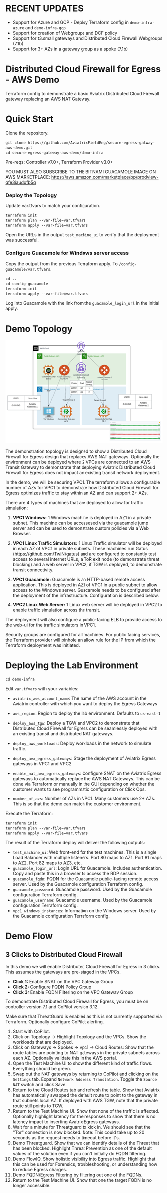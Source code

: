 # RECENT UPDATES
* Support for Azure and GCP - Deploy Terraform config in `demo-infra-azure` and `demo-infra-gcp`
* Support for creation of Webgroups and DCF policy
* Support for t3.small gateways and Distributed Cloud Firewall Webgroups (7.1b)
* Support for 3+ AZs in a gateway group as a spoke (7.1b)


# Distributed Cloud Firewall for Egress - AWS Demo
Terraform config to demonstrate a basic Aviatrix Distributed Cloud Firewall gateway replacing an AWS NAT Gateway.

# Quick Start

Clone the repository.

```
git clone https://github.com/AviatrixFieldEng/secure-egress-gatway-aws-demo.git
cd secure-egress-gateway-aws-demo/demo-infra
```

Pre-reqs: Controller v7.0+, Terraform Provider v3.0+

YOU MUST ALSO SUBSCRIBE TO THE BITNAMI GUACAMOLE IMAGE ON AWS MARKETPLACE: https://aws.amazon.com/marketplace/pp/prodview-qfe3iaudofb5q

### Deploy the Topology

Update var.tfvars to match your configuration.

```
terraform init
terraform plan --var-file=var.tfvars
terraform apply --var-file=var.tfvars
```

Open the URLs in the output `test_machine_ui` to verify that the deployment was successful.


### Configure Guacamole for Windows server access

Copy the output from the previous Terraform apply.  To `/config-guacamole/var.tfvars`.

```
cd ..
cd config-guacamole
terraform init
terraform apply --var-file=var.tfvars
```

Log into Guacamole with the link from the `guacamole_login_url` in the initial apply.


# Demo Topology

![Alt text](./topology-aws.png?raw=true "Distributed Cloud Firewall for Egress Lab Topology")

The demonstration topology is designed to show a Distributed Cloud Firewall for Egress design that replaces AWS NAT gateways.  Optionally the environment can be deployed where 2 VPCs are connected to an AWS Transit Gateway to demonstrate that deploying Aviatrix Distributed Cloud Firewall for Egress does not impact an existing transit network deployment.

In the demo, we will be securing VPC1.  The terraform allows a configurable number of AZs for VPC1 to demonstrate how Distributed Cloud Firewall for Egress optimizes traffic to stay within an AZ and can support 2+ AZs.

There are 4 types of machines that are deployed to allow for traffic simulation:

1. **VPC1 Windows:** 1 Windows machine is deployed in AZ1 in a private subnet.  This machine can be accessesed via the guacamole jump server and can be used to demonstrate custom policies via a Web Browser.

2. **VPC1 Linux Traffic Simulators:** 1 Linux Traffic simulator will be deployed in each AZ of VPC1 in private subnets.  These machines run Gatus (https://github.com/TwiN/gatus) and are configured to constantly test access to several internet URLs, a ToR exit node (to demonstrate threat blocking) and a web server in VPC2, if TGW is deployed, to demonstrate transit connectivity.

3. **VPC1 Guacamole:** Guacamole is an HTTP-based remote access application.  This is deployed in AZ1 of VPC1 in a public subnet to allow access to the Windows server.  Guacamole needs to be configured after the deployment of the infrastructure.  Configuration is described below.

4. **VPC2 Linux Web Server:** 1 Linux web server will be deployed in VPC2 to enable traffic simulation across the transit.

The deployment will also configure a public-facing ELB to provide access to the web-ui for the traffic simulators in VPC1.

Security groups are configured for all machines.  For public facing services, the Terraform provider will pinhole an allow rule for the IP from which the Terraform deployment was initiated.


# Deploying the Lab Environment

```
cd demo-infra
```

Edit `var.tfvars` with your variables:

* `aviatrix_aws_account_name`: The name of the AWS account in the Aviatrix controller with which you want to deploy the Egress Gateways

* `aws_region`: Region to deploy the lab environment. Defaults to `us-east-1`

* `deploy_aws_tgw`: Deploy a TGW and VPC2 to demonstrate that Distributed Cloud Firewall for Egress can be seamlessly deployed with an existing transit and distributed NAT gateways.

* `deploy_aws_workloads`: Deploy workloads in the network to simulate traffic.

* `deploy_avx_egress_gateways`: Stage the deployment of Aviatrix Egress gateways in VPC1 and VPC2

* `enable_nat_avx_egress_gateways`: Configure SNAT on the Aviatrix Egress gateways to automatically replace the AWS NAT Gateways. This can be done via Terraform or manually in the GUI depending on whether the customer wants to see programmatic configuration or Click Ops.

* `number_of_azs`: Number of AZs in VPC1.  Many customers use 2+ AZs.  This is so that the demo can match the customer environment.


Execute the Terraform:

```
terraform init
terraform plan --var-file=var.tfvars
terraform apply --var-file=var.tfvars
```

The result of the Terraform deploy will deliver the following outputs:

* `test_machine_ui`: Web front-end for the test machines.  This is a single Load Balancer with multiple listeners.  Port 80 maps to AZ1.  Port 81 maps to AZ2.  Port 82 maps to AZ3, etc.
* `guacamole_login_url`: Login URL for Guacamole.  Includes authentication.  Copy and paste this in a browser to access the RDP session.
* `guacamole_fqdn`: FQDN for the Guacamole public-facing remote access server. Used by the Guacamole configuration Terraform config.
* `guacamole_password`: Guacamole password. Used by the Guacamole configuration Terraform config.
* `guacamole_username`: Guacamole username. Used by the Guacamole configuration Terraform config.
* `vpc1_windows_instances`: Information on the Windows server. Used by the Guacamole configuration Terraform config.

# Demo Flow

## 3 Clicks to Distributed Cloud Firewall
In this demo we will enable Distributed Cloud Firewall for Egress in 3 clicks.  This assumes the gateways are pre-staged in the VPCs.

* **Click 1:** Enable SNAT on the VPC Gateway Group
* **Click 2:** Configure FQDN Policy Group
* **Click 3:** Enable FQDN Filtering on the VPC Gateway Group

To demonstrate Distributed Cloud Firewall for Egress, you must be on controller version 7.1 and CoPilot version 3.12.

Make sure that ThreatGuard is enabled as this is not currently supported via Terraform.  Optionally configure CoPilot alerting.

1. Start with CoPilot.  
2. Click on Topology -> Highlight Topology and the VPCs.  Show the workloads that are deployed.
3. Click on Gateways -> Spokes -> vpc1 -> Cloud Routes:  Show that the route tables are pointing to NAT gateways in the private subnets across each AZ.  Optionally validate this in the AWS portal.
4. Open the Test Machine UI to show the different kind of traffic flows.  Everything should be green.
5. Swap out the NAT gateways by returning to CoPilot and clicking on the `Settings` tab.  Expand `Network Address Translation`.  Toggle the `Source NAT` switch and click Save.
6. Return to the Cloud Routes tab and refresh the table.  Show that Aviatrix has automatically swapped the default route to point to the gateway in that subnets local AZ.  If deployed with AWS TGW, note that the private route still points to TGW.
7. Return to the Test Machine UI.  Show that none of the traffic is affected.  Optionally highlight latency for the responses to show that there is no latency impact to inserting Avatrix Egress gateways.
8. Wait for a minute for Threatguard to kick in.  We should see that the "Tor" connection is now blocked.  Note: This could take up to 20 seconds as the request needs to timeout before it's.
9. Demo Threatguard.  Show that we can identify details of the Threat that has been blocked.  Highlight Threat Prevention as one of the default values of the solution even if you don't initially do FQDN filtering.
10. Demo FlowIQ.  Show holistic visibility into Egress traffic.  Highlight that this can be used for Forensics, troubleshooting, or understanding how to reduce Egress charges.
11. Demo FQDN/Egress Filtering by filtering out one of the FQDNs.
12. Return to the Test Machine UI.  Show that one the target FQDN is no longer accessible.